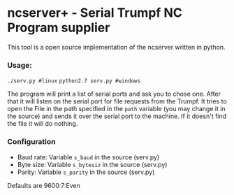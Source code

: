 # ncserver+ - Serial Trumpf NC Program supplier
This tool is a open source implementation of the ncserver written in python.

### Usage:
`./serv.py #linux`
`python2.7 serv.py #windows`

The program will print a list of serial ports and ask you to chose one.
After that it will listen on the serial port for file requests from the Trumpf. It tries to open the File in the path specified in the `path` variable (you may change it in the source) and sends it over the serial port to the machine. If it doesn't find the file it will do nothing.

### Configuration
* Baud rate: Variable `s_baud` in the source (serv.py)
* Byte size: Variable `s_bytesiz` in the source (serv.py)
* Parity: Variable `s_parity` in the source (serv.py)

Defaults are 9600:7:Even
